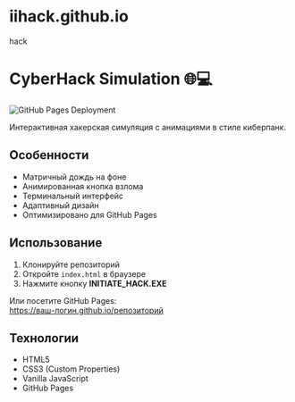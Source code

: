 # iihack.github.io
hack
# CyberHack Simulation 🌐💻

![GitHub Pages Deployment](https://img.shields.io/badge/GitHub-Pages-success)

Интерактивная хакерская симуляция с анимациями в стиле киберпанк.

## Особенности
- Матричный дождь на фоне
- Анимированная кнопка взлома
- Терминальный интерфейс
- Адаптивный дизайн
- Оптимизировано для GitHub Pages

## Использование
1. Клонируйте репозиторий
2. Откройте `index.html` в браузере
3. Нажмите кнопку **INITIATE_HACK.EXE**

Или посетите GitHub Pages:  
https://ваш-логин.github.io/репозиторий

## Технологии
- HTML5
- CSS3 (Custom Properties)
- Vanilla JavaScript
- GitHub Pages
